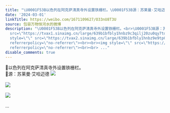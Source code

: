 ```yaml
---
title: "\U0001F53B以色列在阿克萨清真寺外设置铁栅栏。\U0001F53B源：苏莱曼·艾哈迈德 [图片][图片][图片]"
date: '2024-03-01'
linkTitle: https://weibo.com/1671109627/O33nU8T3U
source: 包容万物恒河水的微博
description: "\U0001F53B以色列在阿克萨清真寺外设置铁栅栏。<br>\U0001F53B源：苏莱曼·艾哈迈德 <img style=\"\"
  src=\"https://tvax1.sinaimg.cn/large/639b1bfbly1hnbz9c3qilj20zu0qy7td.jpg\" referrerpolicy=\"no-referrer\"><br><br><img
  style=\"\" src=\"https://tvax2.sinaimg.cn/large/639b1bfbly1hnbz9e9tp0j20zu0q7nl9.jpg\"
  referrerpolicy=\"no-referrer\"><br><br><img style=\"\" src=\"https://tvax4.sinaimg.cn/large/639b1bfbly1hnbz9goyvlj20zu0qh4qp.jpg\"
  referrerpolicy=\"no-referrer\"><br><br> ..."
disable_comments: true
---
```

🔻以色列在阿克萨清真寺外设置铁栅栏。<br>🔻源：苏莱曼·艾哈迈德 <img style="" src="https://tvax1.sinaimg.cn/large/639b1bfbly1hnbz9c3qilj20zu0qy7td.jpg" referrerpolicy="no-referrer"><br><br><img style="" src="https://tvax2.sinaimg.cn/large/639b1bfbly1hnbz9e9tp0j20zu0q7nl9.jpg" referrerpolicy="no-referrer"><br><br><img style="" src="https://tvax4.sinaimg.cn/large/639b1bfbly1hnbz9goyvlj20zu0qh4qp.jpg" referrerpolicy="no-referrer"><br><br> ...